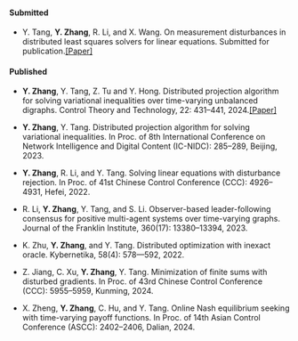 #### Submitted

- Y. Tang, <strong>Y. Zhang</strong>, R. Li, and X. Wang. On measurement disturbances in distributed least squares solvers for linear equations. Submitted for publication.<a href="https://arxiv.org/abs/2305.05512" target="_blank" rel="noopener">[Paper]</a>

#### Published

- <strong>Y. Zhang</strong>, Y. Tang, Z. Tu and Y. Hong. Distributed projection algorithm for solving variational inequalities over time-varying unbalanced digraphs. Control Theory and Technology, 22: 431–441, 2024.<a href="https://www.tangyutao.org/images/2024_CTT_Zhang.pdf" target="_blank" rel="noopener">[Paper]</a>

- <strong>Y. Zhang</strong>, Y. Tang. Distributed projection algorithm for solving variational inequalities. In Proc. of 8th International Conference on Network Intelligence and Digital Content (IC-NIDC): 285–289, Beijing, 2023.

- <strong>Y. Zhang</strong>, R. Li, and Y. Tang. Solving linear equations with disturbance rejection. In Proc. of 41st Chinese Control Conference (CCC): 4926–4931, Hefei, 2022.

- R. Li, <strong>Y. Zhang</strong>, Y. Tang, and S. Li. Observer-based leader-following consensus for positive multi-agent systems over time-varying graphs. Journal of the Franklin Institute, 360(17): 13380–13394, 2023.

- K. Zhu, <strong>Y. Zhang</strong>, and Y. Tang. Distributed optimization with inexact oracle. Kybernetika, 58(4): 578—592, 2022.

- Z. Jiang, C. Xu, <strong>Y. Zhang</strong>, Y. Tang. Minimization of finite sums with disturbed gradients. In Proc. of 43rd Chinese Control Conference (CCC): 5955–5959, Kunming, 2024.

- X. Zheng, <strong>Y. Zhang</strong>, C. Hu, and Y. Tang. Online Nash equilibrium seeking with time-varying payoff functions. In Proc. of 14th Asian Control Conference (ASCC): 2402–2406, Dalian, 2024.

